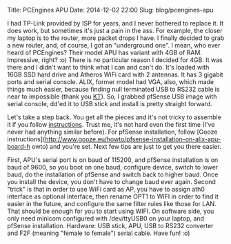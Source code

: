 Title: PCEngines APU
Date: 2014-12-02 22:00
Slug: blog/pcengines-apu


I had TP-Link provided by ISP for years, and I never bothered to replace it. It 
does work, but sometimes it's just a pain in the ass. For example, the closer 
my laptop is to the router, more packet drops I have. I finally decided to grab 
a new router, and, of course, I got an "underground one". I mean, who ever 
heard of PCEngines? Their model APU has variant with 4GB of RAM. Impressive, 
right? :o) There is no particular reason I decided for 4GB. It was there and I 
didn't want to think what I can and can't do. It's loaded with 16GB SSD hard 
drive and Atheros WiFi card with 2 antennas. It has 3 gigabit ports and serial 
console. ALIX, former model had VGA, also, which made things much easier, 
because finding null terminated USB to RS232 cable is near to impossible (thank 
you [KT](http://www.ktehnika.co.rs/)). So, I grabbed pfSense USB image with 
serial console, dd'ed it to USB stick and install is pretty straight forward.

Let's take a step back. You get all the pieces and it's not tricky to assemble 
it if you follow [instructions](http://www.pcengines.ch/apucool.htm). Trust me, 
it's not hard even the first time (I've never had anything similar before). For 
pfSense installation, follow [Gooze 
instructions](http://www.gooze.eu/howto/pfsense-installation-on-alix-apu-board-h
owto) and you're set. Next few tips are just to get you there easier.

First, APU's serial port is on baud of 115200, and pfSense installation is on 
baud of 9600, so you boot on one baud, configure device, switch to lower baud, 
do the installation of pfSense and switch back to higher baud. Once you install 
the device, you don't have to change baud ever again. Second "trick" is that in 
order to use WiFi card as AP, you have to assign ath0 interface as optional 
interface, then rename OPT1 to WIFI in order to find it easier in the future, 
and configure the same filter rules like those for LAN. That should be enough 
for you to start using WIFI. On software side, you only need minicom configured 
with /dev/ttyUSB0 on your laptop, and pfSense installation. Hardware: USB 
stick, APU, USB to RS232 converter and F2F (meaning "female to female") serial 
cable. Have fun! :o)
